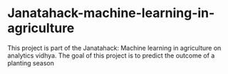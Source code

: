 # Janatahack-machine-learning-in-agriculture
This project is part of the Janatahack: Machine learning in agriculture on analytics vidhya. The goal of this project is to predict the outcome of a planting season
